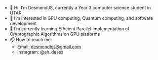 - 👋 Hi, I’m DesmondJS, currently a Year 3 computer science student in UTAR
- 👀 I’m interested in GPU computing, Quantum computing, and software development
- 🌱 I’m currently learning Efficient Parallel Implementation of Cryptographic Algorithms on GPU platforms
- 📫 How to reach me:
    - Email: desmondhjs@gmail.com
    - Instagram: @ah_desss

<!---
DesmondJS/DesmondJS is a ✨ special ✨ repository because its `README.md` (this file) appears on your GitHub profile.
You can click the Preview link to take a look at your changes.
--->
